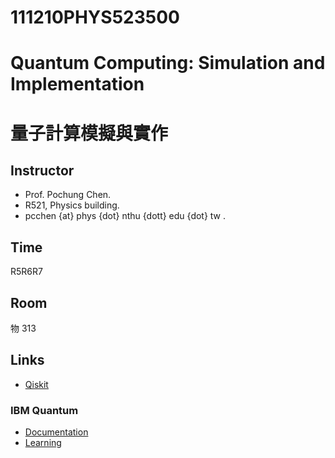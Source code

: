# 111210PHYS523500
# Quantum Computing: Simulation and Implementation
# 量子計算模擬與實作

## Instructor
* Prof. Pochung Chen.
* R521, Physics building.
* pcchen {at} phys {dot} nthu {dott} edu {dot} tw .

## Time
R5R6R7

## Room
物 313

## Links
* [Qiskit](https://qiskit.org/)

### IBM Quantum
* [Documentation](https://docs.quantum-computing.ibm.com/)
* [Learning](https://learning.quantum-computing.ibm.com/)
